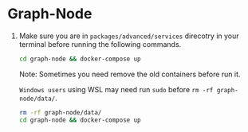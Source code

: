 # Graph-Node

1.  Make sure you are in `packages/advanced/services` direcotry in your terminal before running the following commands.

      ```bash
      cd graph-node && docker-compose up
      ```

      Note: Sometimes you need remove the old containers before run it.

      `Windows users` using WSL may need run `sudo` before `rm -rf graph-node/data/`.

      ```bash
      rm -rf graph-node/data/
      cd graph-node && docker-compose up
      ```
